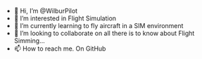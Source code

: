 - 👋 Hi, I’m @WilburPilot
- 👀 I’m interested in Flight Simulation
- 🌱 I’m currently learning to fly aircraft in a SIM environment
- 💞️ I’m looking to collaborate on all there is to know about Flight Simming...
- 📫 How to reach me. On GitHub

<!---
WilburPilot/WilburPilot is a ✨ special ✨ repository because its `README.md` (this file) appears on your GitHub profile.
You can click the Preview link to take a look at your changes.
--->

